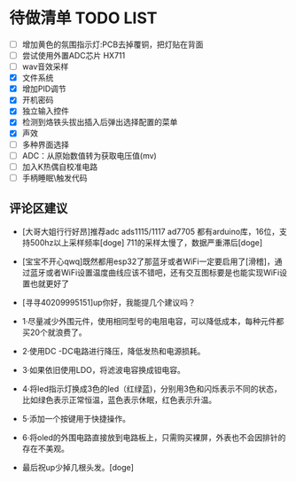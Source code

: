 # 待做清单 TODO LIST

- [ ] 增加黄色的氛围指示灯:PCB去掉覆铜，把灯贴在背面
- [ ] 尝试使用外置ADC芯片 HX711
- [ ] wav音效采样
- [x] 文件系统
- [x] 增加PID调节
- [x] 开机密码
- [x] 独立输入控件
- [x] 检测到烙铁头拔出插入后弹出选择配置的菜单
- [x] 声效
- [ ] 多种界面选择
- [ ] ADC：从原始数值转为获取电压值(mv)
- [ ] 加入K热偶自校准电路
- [ ] 手柄睡眠\触发代码

## 评论区建议

- [大哥大姐行行好昂]推荐adc  ads1115/1117  ad7705    都有arduino库，16位，支持500hz以上采样频率[doge] 711的采样太慢了，数据严重滞后[doge]

- [宝宝不开心qwq]既然都用esp32了那蓝牙或者WiFi一定要启用了[滑稽]，通过蓝牙或者WiFi设置温度曲线应该不错吧，还有交互图标要是也能实现WiFi设置也就更好了

- [寻寻40209995151]up你好，我能提几个建议吗？
- 1·尽量减少外围元件，使用相同型号的电阻电容，可以降低成本，每种元件都买20个就浪费了。
- 2·使用DC -DC电路进行降压，降低发热和电源损耗。
- 3·如果依旧使用LDO，将滤波电容换成钽电容。
- 4·将led指示灯换成3色的led（红绿蓝)，分别用3色和闪烁表示不同的状态，比如绿色表示正常恒温，蓝色表示休眠，红色表示升温。
- 5·添加一个按键用于快捷操作。
- 6·将oled的外围电路直接放到电路板上，只需购买裸屏，外表也不会因排针的存在不美观。
- 最后祝up少掉几根头发。[doge]
